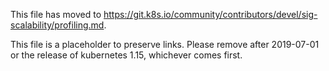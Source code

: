 This file has moved to https://git.k8s.io/community/contributors/devel/sig-scalability/profiling.md.

This file is a placeholder to preserve links.  Please remove after 2019-07-01 or the release of kubernetes 1.15, whichever comes first.
